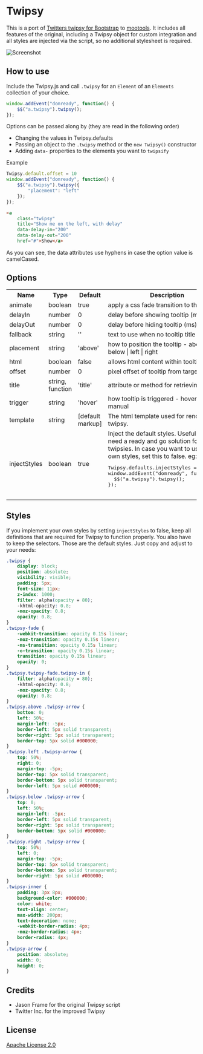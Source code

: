 Twipsy
===========

This is a port of [Twitters twipsy for Bootstrap](http://twitter.github.com/bootstrap/javascript.html#twipsy) to [mootools](http://mootools.net/). It includes all features of the original, including a Twipsy object for custom integration and all styles are injected via the script, so no additional stylesheet is required.

![Screenshot](http://www.garfieldius.net/external/github/twipsy/screen.png)

How to use
----------

Include the Twipsy.js and call `.twipsy` for an `Element` of an `Elements` collection of your choice.

```javascript
window.addEvent("domready", function() {
    $$("a.twipsy").twipsy();
});
```

Options can be passed along by (they are read in the following order)
* Changing the values in Twipsy.defaults
* Passing an object to the `.twipsy` method or the `new Twipsy()` constructor
* Adding `data-` properties to the elements you want to `twipsify`

Example
```javascript
Twipsy.default.offset = 10
window.addEvent("domready", function() {
    $$("a.twipsy").twipsy({
        "placement": "left"
    });
});
```

```html
<a
    class="twipsy"
    title="Show me on the left, with delay"
    data-delay-in="200"
    data-delay-out="200"
    href="#">Show</a>
```

As you can see, the data attributes use hyphens in case the option value is camelCased.


Options
----------
<table>
    <tr>
        <th>Name</th>
        <th>Type</th>
        <th>Default</th>
        <th>Description</th>
    </tr>
    <tr>
        <td>animate</td>
        <td>boolean</td>
        <td>true</td>
        <td>apply a css fade transition to the tooltip</td>
    </tr>
    <tr>
        <td>delayIn</td>
        <td>number</td>
        <td>0</td>
        <td>delay before showing tooltip (ms)</td>
    </tr>
    <tr>
        <td>delayOut</td>
        <td>number</td>
        <td>0</td>
        <td>delay before hiding tooltip (ms)</td>
    </tr>
    <tr>
        <td>fallback</td>
        <td>string</td>
        <td>''</td>
        <td>text to use when no tooltip title is present</td>
    </tr>
    <tr>
        <td>placement</td>
        <td>string</td>
        <td>'above'</td>
        <td>how to position the tooltip - above | below | left | right
        </td>
    </tr>
    <tr>
        <td>html</td>
        <td>boolean</td>
        <td>false</td>
        <td>allows html content within tooltip</td>
    </tr>
    <tr>
        <td>offset</td>
        <td>number</td>
        <td>0</td>
        <td>pixel offset of tooltip from target element</td>
    </tr>
    <tr>
        <td>title</td>
        <td>string, function</td>
        <td>'title'</td>
        <td>attribute or method for retrieving title text</td>
    </tr>
    <tr>
        <td>trigger</td>
        <td>string</td>
        <td>'hover'</td>
        <td>how tooltip is triggered - hover | focus | manual</td>
    </tr>
    <tr>
        <td>template</td>
        <td>string</td>
        <td>[default markup]</td>
        <td>The html template used for rendering a twipsy.</td>
    </tr>
    <tr>
        <td>injectStyles</td>
        <td>boolean</td>
        <td>true</td>
        <td>Inject the default styles. Useful if you need a ready and go solution for twipsies. In case you want to use your own styles, set this to false. eg:<br><pre>
Twipsy.defaults.injectStyles = false;
window.addEvent("domready", function() {
  $$("a.twipsy").twipsy();
});
        </pre></td>
    </tr>
</table>

Styles
----------
If you implement your own styles by setting `injectStyles` to false, keep all definitions that are required for Twipsy to function properly. You also have to keep the selectors.
Those are the default styles. Just copy and adjust to your needs:

```css
.twipsy {
    display: block;
    position: absolute;
    visibility: visible;
    padding: 5px;
    font-size: 11px;
    z-index: 1000;
    filter: alpha(opacity = 80);
    -khtml-opacity: 0.8;
    -moz-opacity: 0.8;
    opacity: 0.8;
}
.twipsy-fade {
    -webkit-transition: opacity 0.15s linear;
    -moz-transition: opacity 0.15s linear;
    -ms-transition: opacity 0.15s linear;
    -o-transition: opacity 0.15s linear;
    transition: opacity 0.15s linear;
    opacity: 0;
}
.twipsy.twipsy-fade.twipsy-in {
    filter: alpha(opacity = 80);
    -khtml-opacity: 0.8;
    -moz-opacity: 0.8;
    opacity: 0.8;
}
.twipsy.above .twipsy-arrow {
    bottom: 0;
    left: 50%;
    margin-left: -5px;
    border-left: 5px solid transparent;
    border-right: 5px solid transparent;
    border-top: 5px solid #000000;
}
.twipsy.left .twipsy-arrow {
    top: 50%;
    right: 0;
    margin-top: -5px;
    border-top: 5px solid transparent;
    border-bottom: 5px solid transparent;
    border-left: 5px solid #000000;
}
.twipsy.below .twipsy-arrow {
    top: 0;
    left: 50%;
    margin-left: -5px;
    border-left: 5px solid transparent;
    border-right: 5px solid transparent;
    border-bottom: 5px solid #000000;
}
.twipsy.right .twipsy-arrow {
    top: 50%;
    left: 0;
    margin-top: -5px;
    border-top: 5px solid transparent;
    border-bottom: 5px solid transparent;
    border-right: 5px solid #000000;
}
.twipsy-inner {
    padding: 3px 8px;
    background-color: #000000;
    color: white;
    text-align: center;
    max-width: 200px;
    text-decoration: none;
    -webkit-border-radius: 4px;
    -moz-border-radius: 4px;
    border-radius: 4px;
}
.twipsy-arrow {
    position: absolute;
    width: 0;
    height: 0;
}
```


Credits
----------
* Jason Frame for the original Twipsy script
* Twitter Inc. for the improved Twipsy


License
----------

[Apache License 2.0](http://www.apache.org/licenses/LICENSE-2.0)
